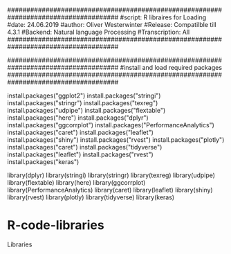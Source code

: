 #####################################################################################
#script: R libraires for Loading
#date: 24.06.2019
#author: Oliver Westerwinter
#Release: Compatilble till 4.3.1
#Backend: Natural language Processing
#Transcription: All
#####################################################################################

#####################################################################################
#install and load required packages
#####################################################################################

install.packages("ggplot2")
install.packages("stringi")
install.packages("stringr")
install.packages("texreg")
install.packages("udpipe")
install.packages("flextable")
install.packages("here")
install.packages("dplyr")
install.packages("ggcorrplot")
install.packages("PerformanceAnalytics")
install.packages("caret")
install.packages("leaflet")
install.packages("shiny")
install.packages("rvest")
install.packages("plotly")
install.packages("caret")
install.packages("tidyverse")
install.packages("leaflet")
install.packages("rvest")
install.packages("keras")


library(dplyr)
library(stringi)
library(stringr)
library(texreg)
library(udpipe)
library(flextable)
library(here)
library(ggcorrplot)
library(PerformanceAnalytics)
library(caret)
library(leaflet)
library(shiny)
library(rvest)
library(plotly)
library(tidyverse)
library(keras)




# R-code-libraries
Libraries
